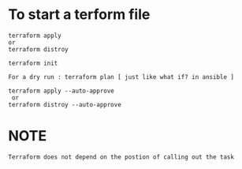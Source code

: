 # To start a terform file

```
terraform apply
or 
terraform distroy 
```
```
terraform init

For a dry run : terraform plan [ just like what if? in ansible ]
```
```
terraform apply --auto-approve
 or
terraform distroy --auto-approve
```
# NOTE
```
Terraform does not depend on the postion of calling out the task
```

